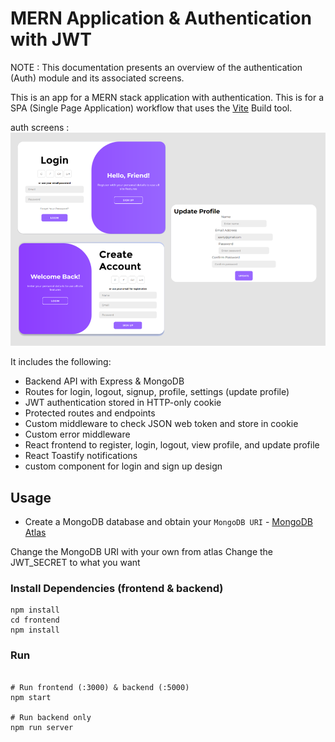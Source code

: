 # MERN Application & Authentication with JWT

NOTE : This documentation presents an overview of the authentication (Auth) module and its associated screens.


This is an app for a MERN stack application with authentication. This is for a SPA (Single Page Application) workflow that uses the [Vite](https://vite.dev) Build tool.

auth screens :
<img src="./frontend/public/screens.png" />

It includes the following:

- Backend API with Express & MongoDB
- Routes for login, logout, signup, profile, settings (update profile)
- JWT authentication stored in HTTP-only cookie
- Protected routes and endpoints
- Custom middleware to check JSON web token and store in cookie
- Custom error middleware
- React frontend to register, login, logout, view profile, and update profile
- React Toastify notifications
- custom component for login and sign up design 

## Usage

- Create a MongoDB database and obtain your `MongoDB URI` - [MongoDB Atlas](https://www.mongodb.com/cloud/atlas/register)


Change the MongoDB URI with your own from atlas
Change the JWT_SECRET to what you want

### Install Dependencies (frontend & backend)

```
npm install
cd frontend
npm install
```

### Run

```

# Run frontend (:3000) & backend (:5000)
npm start

# Run backend only
npm run server
```
